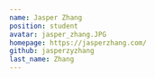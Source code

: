 ```yaml
---
name: Jasper Zhang
position: student
avatar: jasper_zhang.JPG
homepage: https://jasperzhang.com/
github: jasperzyzhang
last_name: Zhang
---
```

